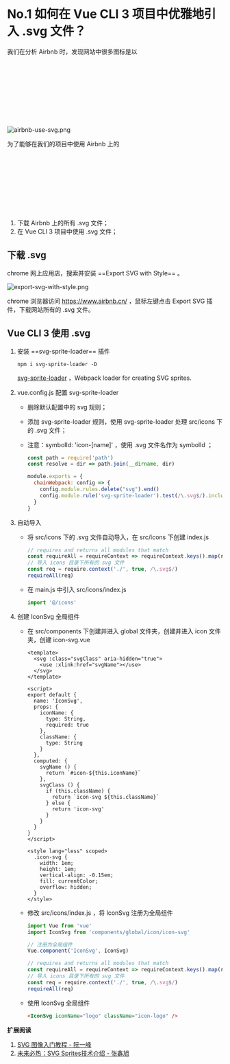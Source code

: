 # No.1 如何在 Vue CLI 3 项目中优雅地引入 .svg 文件？

我们在分析 Airbnb 时，发现网站中很多图标是以 <svg> 标签的方式引入的。为了与 Airbnb 的图标保持一致，我们也将采用 <svg> 标签的方式。

![airbnb-use-svg.png]()

为了能够在我们的项目中使用 Airbnb 上的 <svg> ，我们需要执行以下步骤：

1. 下载 Airbnb 上的所有 .svg 文件；
2. 在 Vue CLI 3 项目中使用 .svg 文件；

## 下载 .svg

chrome 网上应用店，搜索并安装 ==Export SVG with Style== 。

![export-svg-with-style.png]()

chrome 浏览器访问 https://www.airbnb.cn/ ，鼠标左键点击 Export SVG 插件，下载网站所有的 .svg 文件。

## Vue CLI 3 使用 .svg

1. 安装 ==svg-sprite-loader== 插件

   ```
   npm i svg-sprite-loader -D
   ```

   [svg-sprite-loader](https://github.com/JetBrains/svg-sprite-loader) ，Webpack loader for creating SVG sprites.

2. vue.config.js 配置 svg-sprite-loader

   - 删除默认配置中的 svg 规则；

   - 添加 svg-sprite-loader 规则，使用 svg-sprite-loader 处理 src/icons 下的 .svg 文件；

   - 注意：symbolId: 'icon-[name]' ，使用 .svg 文件名作为 symbolId ；

     ```js
     const path = require('path')
     const resolve = dir => path.join(__dirname, dir)
     
     module.exports = {
       chainWebpack: config => {
         config.module.rules.delete("svg").end()
         config.module.rule('svg-sprite-loader').test(/\.svg$/).include.add(resolve('src/icons')).end().use('svg-sprite-loader').loader('svg-sprite-loader').options({ symbolId: 'icon-[name]' }).end()
       }
     }
     ```

     

3. 自动导入

   - 将 src/icons 下的 .svg 文件自动导入，在 src/icons 下创建 index.js

     ```js
     // requires and returns all modules that match
     const requireAll = requireContext => requireContext.keys().map(requireContext)
     // 导入 icons 目录下所有的 svg 文件
     const req = require.context('./', true, /\.svg$/)
     requireAll(req)
     ```

   - 在 main.js 中引入 src/icons/index.js

     ```js
     import '@/icons'
     ```

4. 创建 IconSvg 全局组件

   - 在 src/components 下创建并进入 global 文件夹，创建并进入 icon 文件夹，创建 icon-svg.vue

     ```vue
     <template>
       <svg :class="svgClass" aria-hidden="true">
         <use :xlink:href="svgName"></use>
       </svg>
     </template>
     
     <script>
     export default {
       name: 'IconSvg',
       props: {
         iconName: {
           type: String,
           required: true
         },
         className: {
           type: String
         }
       },
       computed: {
         svgName () {
           return `#icon-${this.iconName}`
         },
         svgClass () {
           if (this.className) {
             return `icon-svg ${this.className}`
           } else {
             return 'icon-svg'
           }
         }
       }
     }
     </script>
     
     <style lang="less" scoped>
       .icon-svg {
         width: 1em;
         height: 1em;
         vertical-align: -0.15em;
         fill: currentColor;
         overflow: hidden;
       }
     </style>
     ```

   - 修改 src/icons/index.js ，将 IconSvg 注册为全局组件

     ```js
     import Vue from 'vue'
     import IconSvg from 'components/global/icon/icon-svg'
     
     // 注册为全局组件
     Vue.component('IconSvg', IconSvg)
     
     // requires and returns all modules that match
     const requireAll = requireContext => requireContext.keys().map(requireContext)
     // 导入 icons 目录下所有的 svg 文件
     const req = require.context('./', true, /\.svg$/)
     requireAll(req)
     ```

   - 使用 IconSvg 全局组件

     ```html
     <IconSvg iconName="logo" className="icon-logo" />
     ```

**扩展阅读**

1. [SVG 图像入门教程 - 阮一峰](http://www.ruanyifeng.com/blog/2018/08/svg.html?utm_source=tuicool&utm_medium=referral)
2. [未来必热：SVG Sprites技术介绍 - 张鑫旭](https://www.zhangxinxu.com/wordpress/2014/07/introduce-svg-sprite-technology/)